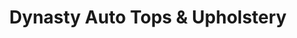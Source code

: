 ---
title: "Dynasty Auto Tops & Upholstery"
url: /stoneham/dynasty-auto-tops-and-upholstery/
shop: car parts
---